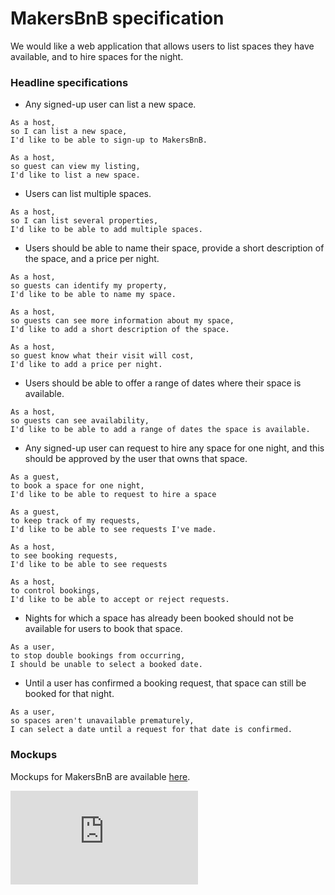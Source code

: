   # MakersBnB specification

  We would like a web application that allows users to list spaces they have available, and to hire spaces for the night.

  ### Headline specifications

  - Any signed-up user can list a new space.
  ```
  As a host,
  so I can list a new space,
  I'd like to be able to sign-up to MakersBnB.
  ```

  ```
  As a host,
  so guest can view my listing,
  I'd like to list a new space.
  ```

  - Users can list multiple spaces.

  ```
  As a host,
  so I can list several properties,
  I'd like to be able to add multiple spaces.
  ```


  - Users should be able to name their space, provide a short description of the space, and a price per night.

  ```
  As a host,
  so guests can identify my property,
  I'd like to be able to name my space.
  ```
  ```
  As a host,
  so guests can see more information about my space,
  I'd like to add a short description of the space.
  ```
  ```
  As a host,
  so guest know what their visit will cost,
  I'd like to add a price per night.
  ```
  - Users should be able to offer a range of dates where their space is available.
  ```
  As a host,
  so guests can see availability,
  I'd like to be able to add a range of dates the space is available.
  ```

  - Any signed-up user can request to hire any space for one night, and this should be approved by the user that owns that space.

  ```
  As a guest,
  to book a space for one night,
  I'd like to be able to request to hire a space
  ```
  ```
  As a guest,
  to keep track of my requests,
  I'd like to be able to see requests I've made.
  ```
  ```
  As a host,
  to see booking requests,
  I'd like to be able to see requests
  ```
  ```
  As a host,
  to control bookings,
  I'd like to be able to accept or reject requests.
  ```

  - Nights for which a space has already been booked should not be available for users to book that space.

  ```
  As a user,
  to stop double bookings from occurring,
  I should be unable to select a booked date.
  ```

  - Until a user has confirmed a booking request, that space can still be booked for that night.

  ```
  As a user,
  so spaces aren't unavailable prematurely,
  I can select a date until a request for that date is confirmed.
  ```

<!-- ### Nice-to-haves

- Users should receive an email whenever one of the following happens:
 - They sign up
 - They create a space
 - They update a space
 - A user requests to book their space
 - They confirm a request
 - They request to book a space
 - Their request to book a space is confirmed
 - Their request to book a space is denied
- Users should receive a text message to a provided number whenever one of the following happens:
 - A user requests to book their space
 - Their request to book a space is confirmed
 - Their request to book a space is denied
- A ‘chat’ functionality once a space has been booked, allowing users whose space-booking request has been confirmed to chat with the user that owns that space
- Basic payment implementation though Stripe. -->

### Mockups

Mockups for MakersBnB are available [here](https://github.com/makersacademy/course/blob/master/makersbnb/makers_bnb_images/MakersBnB_mockups.pdf).


![Tracking pixel](https://githubanalytics.herokuapp.com/course/makersbnb/specification_and_mockups.md)

